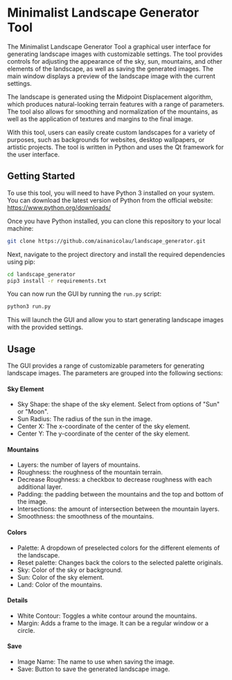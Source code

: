 # Minimalist Landscape Generator Tool

The Minimalist Landscape Generator Tool a graphical user interface for generating landscape images with customizable settings. The tool provides controls for adjusting the appearance of the sky, sun, mountains, and other elements of the landscape, as well as saving the generated images. The main window displays a preview of the landscape image with the current settings.

The landscape is generated using the Midpoint Displacement algorithm, which produces natural-looking terrain features with a range of parameters. The tool also allows for smoothing and normalization of the mountains, as well as the application of textures and margins to the final image.

With this tool, users can easily create custom landscapes for a variety of purposes, such as backgrounds for websites, desktop wallpapers, or artistic projects. The tool is written in Python and uses the Qt framework for the user interface.

## Getting Started

To use this tool, you will need to have Python 3 installed on your system. You can download the latest version of Python from the official website: https://www.python.org/downloads/

Once you have Python installed, you can clone this repository to your local machine:

```bash
git clone https://github.com/ainanicolau/landscape_generator.git
```
Next, navigate to the project directory and install the required dependencies using pip:

```bash
cd landscape_generator
pip3 install -r requirements.txt
```
You can now run the GUI by running the `run.py` script:

```bash
python3 run.py
```
This will launch the GUI and allow you to start generating landscape images with the provided settings.

## Usage

The GUI provides a range of customizable parameters for generating landscape images. The parameters are grouped into the following sections:

#### Sky Element
- Sky Shape: the shape of the sky element. Select from options of "Sun" or "Moon".
- Sun Radius: The radius of the sun in the image.
- Center X: The x-coordinate of the center of the sky element.
- Center Y: The y-coordinate of the center of the sky element.

#### Mountains
- Layers: the number of layers of mountains.
- Roughness: the roughness of the mountain terrain.
- Decrease Roughness: a checkbox to decrease roughness with each additional layer.
- Padding: the padding between the mountains and the top and bottom of the image.
- Intersections: the amount of intersection between the mountain layers.
- Smoothness: the smoothness of the mountains.

#### Colors
- Palette: A dropdown of preselected colors for the different elements of the landscape.
- Reset palette: Changes back the colors to the selected palette originals.
- Sky: Color of the sky or background.
- Sun: Color of the sky element.
- Land: Color of the mountains.

#### Details
- White Contour: Toggles a white contour around the mountains.
- Margin: Adds a frame to the image. It can be a regular window or a circle.

#### Save
- Image Name: The name to use when saving the image. 
- Save: Button to save the generated landscape image.
